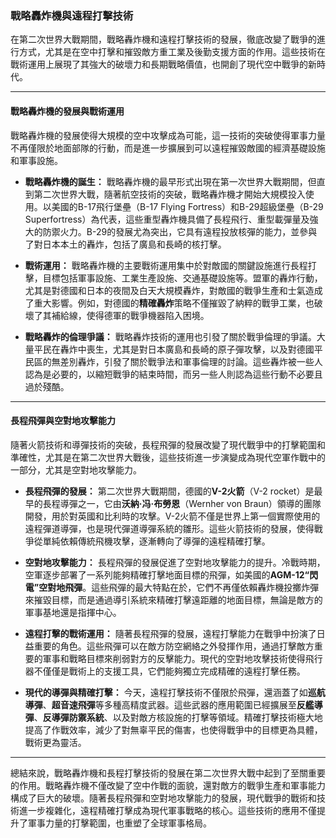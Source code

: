 ### **戰略轟炸機與遠程打擊技術**

在第二次世界大戰期間，戰略轟炸機和遠程打擊技術的發展，徹底改變了戰爭的進行方式，尤其是在空中打擊和摧毀敵方重工業及後勤支援方面的作用。這些技術在戰術運用上展現了其強大的破壞力和長期戰略價值，也開創了現代空中戰爭的新時代。

---

#### **戰略轟炸機的發展與戰術運用**

戰略轟炸機的發展使得大規模的空中攻擊成為可能，這一技術的突破使得軍事力量不再僅限於地面部隊的行動，而是進一步擴展到可以遠程摧毀敵國的經濟基礎設施和軍事設施。

- **戰略轟炸機的誕生：** 戰略轟炸機的最早形式出現在第一次世界大戰期間，但直到第二次世界大戰，隨著航空技術的突破，戰略轟炸機才開始大規模投入使用。以美國的B-17飛行堡壘（B-17 Flying Fortress）和B-29超級堡壘（B-29 Superfortress）為代表，這些重型轟炸機具備了長程飛行、重型載彈量及強大的防禦火力。B-29的發展尤為突出，它具有遠程投放核彈的能力，並參與了對日本本土的轟炸，包括了廣島和長崎的核打擊。

- **戰術運用：** 戰略轟炸機的主要戰術運用集中於對敵國的關鍵設施進行長程打擊，目標包括軍事設施、工業生產設施、交通基礎設施等。盟軍的轟炸行動，尤其是對德國和日本的夜間及白天大規模轟炸，對敵國的戰爭生產和士氣造成了重大影響。例如，對德國的**精確轟炸**策略不僅摧毀了納粹的戰爭工業，也破壞了其補給線，使得德軍的戰爭機器陷入困境。

- **戰略轟炸的倫理爭議：** 戰略轟炸技術的運用也引發了關於戰爭倫理的爭議。大量平民在轟炸中喪生，尤其是對日本廣島和長崎的原子彈攻擊，以及對德國平民區的無差別轟炸，引發了關於戰爭法和軍事倫理的討論。這些轟炸被一些人認為是必要的，以縮短戰爭的結束時間，而另一些人則認為這些行動不必要且過於殘酷。

---

#### **長程飛彈與空對地攻擊能力**

隨著火箭技術和導彈技術的突破，長程飛彈的發展改變了現代戰爭中的打擊範圍和準確性，尤其是在第二次世界大戰後，這些技術進一步演變成為現代空軍作戰中的一部分，尤其是空對地攻擊能力。

- **長程飛彈的發展：** 第二次世界大戰期間，德國的**V-2火箭**（V-2 rocket）是最早的長程導彈之一，它由**沃納·冯·布勞恩**（Wernher von Braun）領導的團隊開發，用於對英國和比利時的攻擊。V-2火箭不僅是世界上第一個實際使用的遠程彈道導彈，也是現代彈道導彈系統的雛形。這些火箭技術的發展，使得戰爭從單純依賴傳統飛機攻擊，逐漸轉向了導彈的遠程精確打擊。

- **空對地攻擊能力：** 長程飛彈的發展促進了空對地攻擊能力的提升。冷戰時期，空軍逐步部署了一系列能夠精確打擊地面目標的飛彈，如美國的**AGM-12“閃電”空對地飛彈**。這些飛彈的最大特點在於，它們不再僅依賴轟炸機投擲炸彈來摧毀目標，而是通過導引系統來精確打擊遠距離的地面目標，無論是敵方的軍事基地還是指揮中心。

- **遠程打擊的戰術運用：** 隨著長程飛彈的發展，遠程打擊能力在戰爭中扮演了日益重要的角色。這些飛彈可以在敵方防空網絡之外發揮作用，通過打擊敵方重要的軍事和戰略目標來削弱對方的反擊能力。現代的空對地攻擊技術使得飛行器不僅僅是戰術上的支援工具，它們能夠獨立完成精確的遠程打擊任務。

- **現代的導彈與精確打擊：** 今天，遠程打擊技術不僅限於飛彈，還涵蓋了如**巡航導彈**、**超音速飛彈**等多種高精度武器。這些武器的應用範圍已經擴展至**反艦導彈**、**反導彈防禦系統**、以及對敵方核設施的打擊等領域。精確打擊技術極大地提高了作戰效率，減少了對無辜平民的傷害，也使得戰爭中的目標更為具體，戰術更為靈活。

---

總結來說，戰略轟炸機和長程打擊技術的發展在第二次世界大戰中起到了至關重要的作用。戰略轟炸機不僅改變了空中作戰的面貌，還對敵方的戰爭生產和軍事能力構成了巨大的破壞。隨著長程飛彈和空對地攻擊能力的發展，現代戰爭的戰術和技術進一步複雜化，遠程精確打擊成為現代軍事戰略的核心。這些技術的應用不僅提升了軍事力量的打擊範圍，也重塑了全球軍事格局。